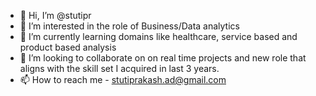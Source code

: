 - 👋 Hi, I’m @stutipr
- 👀 I’m interested in the role of Business/Data analytics
- 🌱 I’m currently learning domains like healthcare, service based and product based analysis
- 💞️ I’m looking to collaborate on on real time projects and new role that aligns with the skill set I acquired in last 3 years.
- 📫 How to reach me - stutiprakash.ad@gmail.com

<!---
stutipr/stutipr is a ✨ special ✨ repository because its `README.md` (this file) appears on your GitHub profile.
You can click the Preview link to take a look at your changes.
--->
